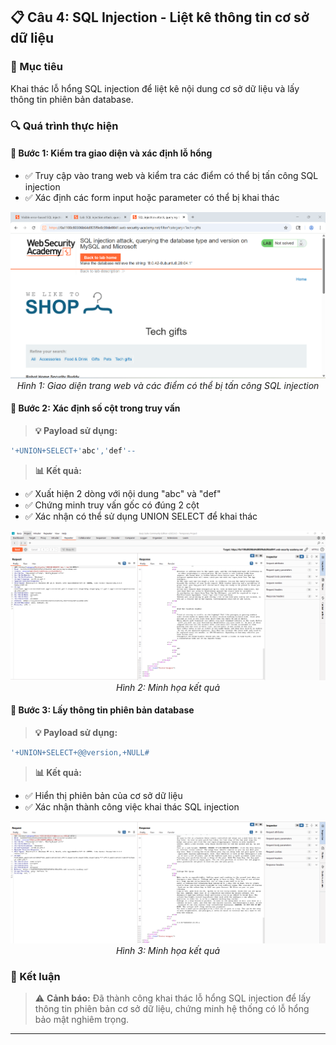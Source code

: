 ## 📋 Câu 4: SQL Injection - Liệt kê thông tin cơ sở dữ liệu

### 🎯 Mục tiêu
Khai thác lỗ hổng SQL injection để liệt kê nội dung cơ sở dữ liệu và lấy thông tin phiên bản database.

### 🔍 Quá trình thực hiện

#### 🔸 Bước 1: Kiểm tra giao diện và xác định lỗ hổng
- ✅ Truy cập vào trang web và kiểm tra các điểm có thể bị tấn công SQL injection
- ✅ Xác định các form input hoặc parameter có thể bị khai thác
<div align="center">
  <img src="img/img1.jpg" alt="Giao diện trang web - Điểm tấn công SQL injection" width="600">
  <br>
  <em>Hình 1: Giao diện trang web và các điểm có thể bị tấn công SQL injection</em>
</div>

#### 🔸 Bước 2: Xác định số cột trong truy vấn
> **💡 Payload sử dụng:**
```sql
'+UNION+SELECT+'abc','def'--
```

> **📊 Kết quả:**
- ✅ Xuất hiện 2 dòng với nội dung "abc" và "def"
- ✅ Chứng minh truy vấn gốc có đúng 2 cột
- ✅ Xác nhận có thể sử dụng UNION SELECT để khai thác
<div align="center">
  <img src="img/img2.jpg" alt="Minh họa" width="600">
  <br>
  <em>Hình 2: Minh họa kết quả</em>
</div>

#### 🔸 Bước 3: Lấy thông tin phiên bản database
> **💡 Payload sử dụng:**
```sql
'+UNION+SELECT+@@version,+NULL#
```

> **📊 Kết quả:**
- ✅ Hiển thị phiên bản của cơ sở dữ liệu
- ✅ Xác nhận thành công việc khai thác SQL injection
<div align="center">
  <img src="img/img3.jpg" alt="Minh họa" width="600">
  <br>
  <em>Hình 3: Minh họa kết quả</em>
</div>

### 🎯 Kết luận
> ⚠️ **Cảnh báo:** Đã thành công khai thác lỗ hổng SQL injection để lấy thông tin phiên bản cơ sở dữ liệu, chứng minh hệ thống có lỗ hổng bảo mật nghiêm trọng.

---
